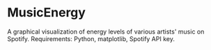 # MusicEnergy
A graphical visualization of energy levels of various artists' music on Spotify.
Requirements: Python, matplotlib, Spotify API key.
